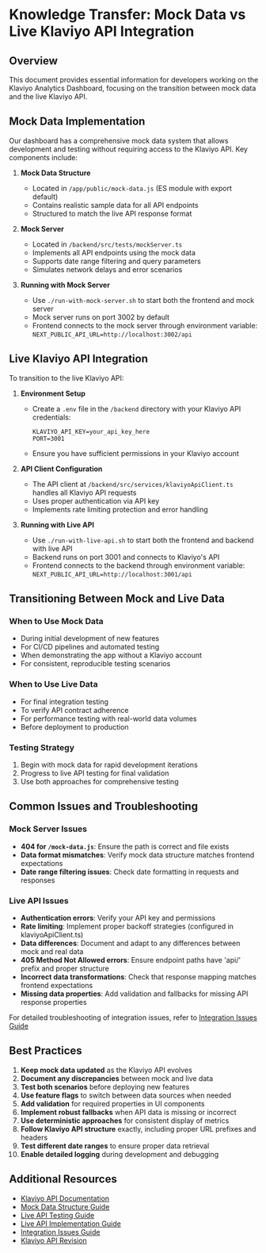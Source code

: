 # Knowledge Transfer: Mock Data vs Live Klaviyo API Integration

## Overview

This document provides essential information for developers working on the Klaviyo Analytics Dashboard, focusing on the transition between mock data and the live Klaviyo API.

## Mock Data Implementation

Our dashboard has a comprehensive mock data system that allows development and testing without requiring access to the Klaviyo API. Key components include:

1. **Mock Data Structure**
   - Located in `/app/public/mock-data.js` (ES module with export default)
   - Contains realistic sample data for all API endpoints
   - Structured to match the live API response format

2. **Mock Server**
   - Located in `/backend/src/tests/mockServer.ts`
   - Implements all API endpoints using the mock data
   - Supports date range filtering and query parameters
   - Simulates network delays and error scenarios

3. **Running with Mock Server**
   - Use `./run-with-mock-server.sh` to start both the frontend and mock server
   - Mock server runs on port 3002 by default
   - Frontend connects to the mock server through environment variable: `NEXT_PUBLIC_API_URL=http://localhost:3002/api`

## Live Klaviyo API Integration

To transition to the live Klaviyo API:

1. **Environment Setup**
   - Create a `.env` file in the `/backend` directory with your Klaviyo API credentials:
     ```
     KLAVIYO_API_KEY=your_api_key_here
     PORT=3001
     ```
   - Ensure you have sufficient permissions in your Klaviyo account

2. **API Client Configuration**
   - The API client at `/backend/src/services/klaviyoApiClient.ts` handles all Klaviyo API requests
   - Uses proper authentication via API key
   - Implements rate limiting protection and error handling

3. **Running with Live API**
   - Use `./run-with-live-api.sh` to start both the frontend and backend with live API
   - Backend runs on port 3001 and connects to Klaviyo's API
   - Frontend connects to the backend through environment variable: `NEXT_PUBLIC_API_URL=http://localhost:3001/api`

## Transitioning Between Mock and Live Data

### When to Use Mock Data
- During initial development of new features
- For CI/CD pipelines and automated testing
- When demonstrating the app without a Klaviyo account
- For consistent, reproducible testing scenarios

### When to Use Live Data
- For final integration testing
- To verify API contract adherence
- For performance testing with real-world data volumes
- Before deployment to production

### Testing Strategy
1. Begin with mock data for rapid development iterations
2. Progress to live API testing for final validation
3. Use both approaches for comprehensive testing

## Common Issues and Troubleshooting

### Mock Server Issues
- **404 for `/mock-data.js`**: Ensure the path is correct and file exists
- **Data format mismatches**: Verify mock data structure matches frontend expectations
- **Date range filtering issues**: Check date formatting in requests and responses

### Live API Issues
- **Authentication errors**: Verify your API key and permissions
- **Rate limiting**: Implement proper backoff strategies (configured in klaviyoApiClient.ts)
- **Data differences**: Document and adapt to any differences between mock and real data
- **405 Method Not Allowed errors**: Ensure endpoint paths have 'api/' prefix and proper structure
- **Incorrect data transformations**: Check that response mapping matches frontend expectations
- **Missing data properties**: Add validation and fallbacks for missing API response properties

For detailed troubleshooting of integration issues, refer to [Integration Issues Guide](/Documentation/troubleshooting/integration-issues.md)

## Best Practices

1. **Keep mock data updated** as the Klaviyo API evolves
2. **Document any discrepancies** between mock and live data
3. **Test both scenarios** before deploying new features
4. **Use feature flags** to switch between data sources when needed
5. **Add validation** for required properties in UI components
6. **Implement robust fallbacks** when API data is missing or incorrect
7. **Use deterministic approaches** for consistent display of metrics
8. **Follow Klaviyo API structure** exactly, including proper URL prefixes and headers
9. **Test different date ranges** to ensure proper data retrieval
10. **Enable detailed logging** during development and debugging

## Additional Resources

- [Klaviyo API Documentation](https://developers.klaviyo.com/en/reference)
- [Mock Data Structure Guide](/Documentation/testing/mock-data.md)
- [Live API Testing Guide](/Documentation/roadmap/live-api-testing.md)
- [Live API Implementation Guide](/Documentation/implementation/live-api-implementation.md)
- [Integration Issues Guide](/Documentation/troubleshooting/integration-issues.md)
- [Klaviyo API Revision](https://developers.klaviyo.com/en/docs/api_versioning_and_deprecation_policy)
